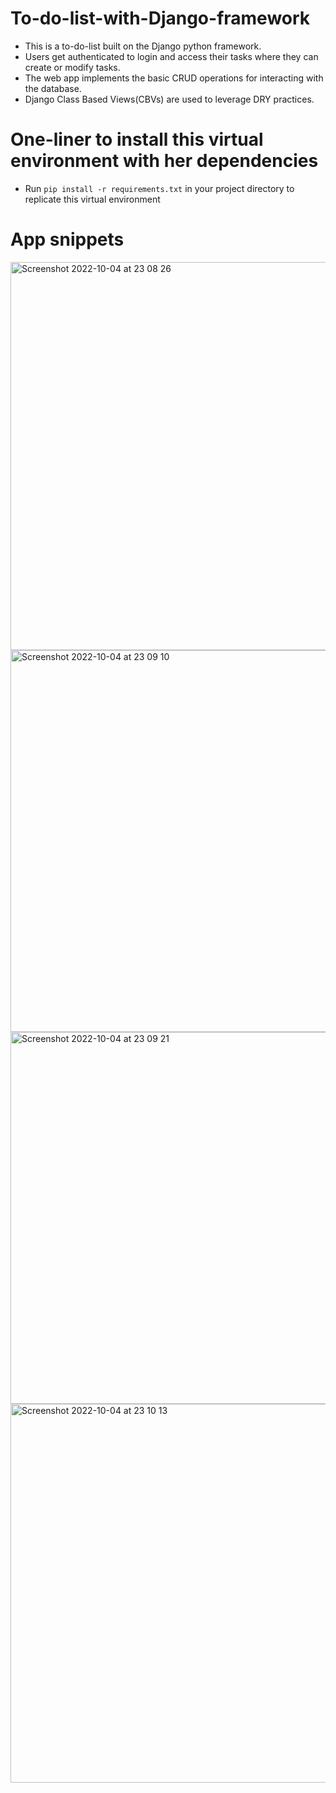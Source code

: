 # To-do-list-with-Django-framework
 + This is a to-do-list built on the Django python framework.  
 + Users get authenticated to login and access their tasks where they can create or modify tasks.  
 + The web app implements the basic CRUD operations for interacting with the database.  
 + Django Class Based Views(CBVs) are used to leverage DRY practices.
# One-liner to install this virtual environment with her dependencies
 + Run ```pip install -r requirements.txt``` in your project directory to replicate this virtual environment
# App snippets
 

<img width="621" alt="Screenshot 2022-10-04 at 23 08 26" src="https://user-images.githubusercontent.com/77880940/193917178-ba0ba47a-aa90-4ba6-9c94-f05a0e364827.png">
<img width="611" alt="Screenshot 2022-10-04 at 23 09 10" src="https://user-images.githubusercontent.com/77880940/193917208-ae2e91b5-3fb1-4e65-86a3-38b3b5c75069.png">
<img width="595" alt="Screenshot 2022-10-04 at 23 09 21" src="https://user-images.githubusercontent.com/77880940/193917233-27ad9f66-d039-4970-a877-bb3821130975.png">
<img width="606" alt="Screenshot 2022-10-04 at 23 10 13" src="https://user-images.githubusercontent.com/77880940/193917271-36e6d26e-8fa8-45d6-9b9b-b0ac01c5bb63.png">

